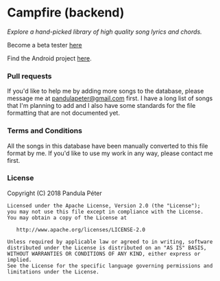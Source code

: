 # Campfire (backend)
*Explore a hand-picked library of high quality song lyrics and chords.*

Become a beta tester [here](https://play.google.com/apps/testing/com.pandulapeter.campfire)

Find the Android project [here](https://github.com/pandulapeter/campfire-android).

### Pull requests
If you'd like to help me by adding more songs to the database, please message me at <pandulapeter@gmail.com> first. I have a long list of songs that I'm planning to add and I also have some standards for the file formatting that are not documented yet.

### Terms and Conditions
All the songs in this database have been manually converted to this file format by me. If you'd like to use my work in any way, please contact me first.

### License
Copyright (C) 2018 Pandula Péter

    Licensed under the Apache License, Version 2.0 (the "License");
    you may not use this file except in compliance with the License.
    You may obtain a copy of the License at

       http://www.apache.org/licenses/LICENSE-2.0

    Unless required by applicable law or agreed to in writing, software
    distributed under the License is distributed on an "AS IS" BASIS,
    WITHOUT WARRANTIES OR CONDITIONS OF ANY KIND, either express or implied.
    See the License for the specific language governing permissions and
    limitations under the License. 